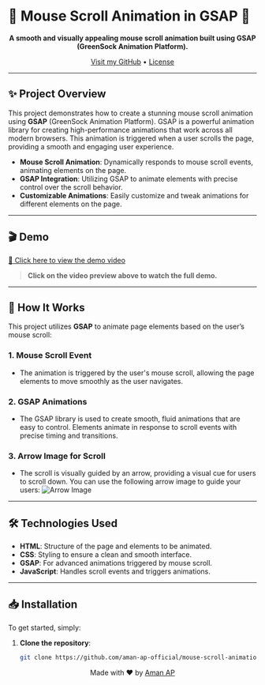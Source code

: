 # 🌟 Mouse Scroll Animation in GSAP 🌟

<p align="center">
  <strong>A smooth and visually appealing mouse scroll animation built using GSAP (GreenSock Animation Platform).</strong>
</p>

<p align="center">
  <a href="https://github.com/aman-ap-official" target="_blank">Visit my GitHub</a> • <a href="https://github.com/aman-ap-official/Mouse-scroll-animation-in-GSAP/blob/main/License">License</a>
</p>

---

## ✨ Project Overview

This project demonstrates how to create a stunning mouse scroll animation using **GSAP** (GreenSock Animation Platform). GSAP is a powerful animation library for creating high-performance animations that work across all modern browsers. This animation is triggered when a user scrolls the page, providing a smooth and engaging user experience.

- **Mouse Scroll Animation**: Dynamically responds to mouse scroll events, animating elements on the page.
- **GSAP Integration**: Utilizing GSAP to animate elements with precise control over the scroll behavior.
- **Customizable Animations**: Easily customize and tweak animations for different elements on the page.

---

## 🎬 Demo

[🎥 Click here to view the demo video](https://github.com/user-attachments/assets/20508094-3bc0-4951-b4a5-1a592f644e8b)

> **Click on the video preview above to watch the full demo.**

---

## 🔧 How It Works

This project utilizes **GSAP** to animate page elements based on the user’s mouse scroll:

### 1. **Mouse Scroll Event**
- The animation is triggered by the user's mouse scroll, allowing the page elements to move smoothly as the user navigates.

### 2. **GSAP Animations**
- The GSAP library is used to create smooth, fluid animations that are easy to control. Elements animate in response to scroll events with precise timing and transitions.

### 3. **Arrow Image for Scroll**
- The scroll is visually guided by an arrow, providing a visual cue for users to scroll down. You can use the following arrow image to guide your users:
  ![Arrow Image](https://www.brandium.nl/wp-content/uploads/2023/07/arrow-br.svg)

---

## 🛠️ Technologies Used

- **HTML**: Structure of the page and elements to be animated.
- **CSS**: Styling to ensure a clean and smooth interface.
- **GSAP**: For advanced animations triggered by mouse scroll.
- **JavaScript**: Handles scroll events and triggers animations.

---

## 📥 Installation

To get started, simply:

1. **Clone the repository**:
   ```bash
   git clone https://github.com/aman-ap-official/mouse-scroll-animation-gsap.git
<p align="center">
  Made with ❤️ by <a href="https://github.com/aman-ap-official">Aman AP</a>
</p>
